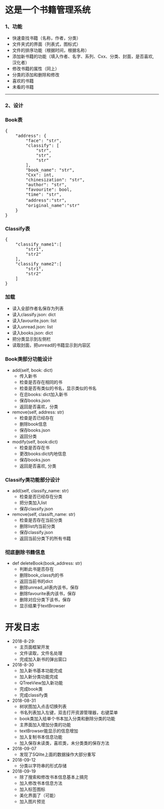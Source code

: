 # 这是一个书籍管理系统
### 1、功能
* 快速查找书籍（名称，作者，分类）
* 文件夹式的界面（列表式，图标式）
* 文件的排序功能（根据时间，根据名称）
* 添加新书籍的功能（填入作者、名字、系列、Cxx、分类、封面，是否喜欢, 汉化者）
* 修改书籍的属性（同上）
* 分类的添加和删除和修改
* 喜欢的书籍
* 未看的书籍

****
### 2、设计
### Book表
<pre>
{
    "address": {
        "face": "str",
        "classify": [
            "str",
            "str",
            "str"
        ],
        "book_name": "str",
        "Cxx": int,
        "chinesization": "str",
        "author": "str",
        "favourite": bool,
        "time": "str",
        "address":"str"，
        "original_name":"str"
    }
}
</pre>
### Classify表
<pre>
{
    "classify_name1":[
        "str1",
        "str2"
    ],
    "classify_name2":[
        "str1",
        "str2"
    ]
}
</pre>
### 加载
* 读入全部作者名保存为列表
* 读入classify.json: dict
* 读入favourite.json: list
* 读入unread.json: list
* 读入books.json: dict
* 把分类显示到左侧栏
* 读取封面，把unread的书籍显示到内容区

### Book类部分功能设计
* add(self, book: dict)
    * 传入新书
    * 检查是否存在相同的书
    * 检查是否有类似的书名，显示类似的书名
    * 在总books: dict加入新书
    * 保存books.json
    * 返回是否喜欢，分类
* remove(self, address: str)
    * 检查是否已经存在
    * 删除book信息
    * 保存books.json
    * 返回分类
* modify(self, book:dict)
    * 检查是否存在书
    * 更改books:dict内地信息
    * 保存books.json
    * 返回是否喜欢, 分类
### Classify类功能部分设计
* add(self, classify_name: str)
    * 检查是否已经存在分类
    * 把分类加入list
    * 保存classify.json
* remove(self, classift_name: str)
    * 检查是否存在当前分类
    * 删除list内当前分类
    * 保存classify.json
    * 返回当前分类下的所有书籍
### 彻底删除书籍信息
* def deleteBook(book_address: str)
    * 判断此书是否存在
    * 删除book_class内的书
    * 返回当前书的dict
    * 删除unread_all表内该书，保存
    * 删除favourite表内该书，保存
    * 删除对应分类下该书，保存
    * 显示结果于textBrowser


# 开发日志
* 2018-8-29: 
    * 主页面框架开发
    * 文件读取，文件名处理
    * 完成加入新书的弹出窗口
* 2018-8-30
    * 加入新书基本功能完成
    * 加入新分类功能完成
    * QTreeView加入新功能
    * 完成book类
    * 完成classify类
* 2018-08-31
    * 树状图加入点击切换列表
    * 书名列表加入左键，双击打开资源管理器，右键菜单
    * book类加入给单个书本加入分类和删除分类的功能
    * 主界面加入增加分类的功能
    * textBrowser能显示的信息增加
    * 加入复制书本信息功能
    * 加入保存未读类，喜欢类，未分类类的保存方法
* 2018-09-07
    * 发现了SQlite上面的数据操作大部分重写
* 2018-09-12
    * 分类以字符串的形式存储
* 2018-09-19
    * 除了搜索和修改书本信息基本上搞完
    * 加入修改书本信息方法
    * 加入标签图标
    * 美化界面了（可能）
    * 加入图片预览